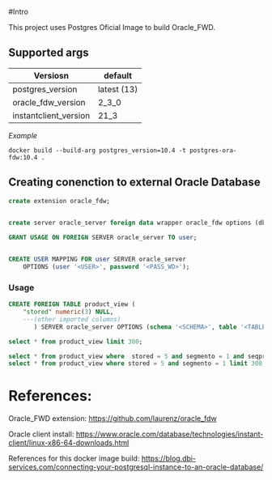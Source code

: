 #Intro

This project uses Postgres Oficial Image to build Oracle_FWD. 

## Supported args

| Versiosn              | default       |
| -------------         | ------------- |
| postgres_version      | latest (13)   |
| oracle_fdw_version    | 2_3_0         |
| instantclient_version | 21_3          |

*Example*
```console
docker build --build-arg postgres_version=10.4 -t postgres-ora-fdw:10.4 .
```



## Creating conenction to external Oracle Database

```SQL
create extension oracle_fdw;


create server oracle_server foreign data wrapper oracle_fdw options (dbserver '//<HOST>:1521/<DB_NAME>' );
 
GRANT USAGE ON FOREIGN SERVER oracle_server TO user;


CREATE USER MAPPING FOR user SERVER oracle_server
	OPTIONS (user '<USER>', password '<PASS_WD>');

```

### Usage

```SQL
CREATE FOREIGN TABLE product_view (
    "stored" numeric(3) NULL,
	---(other imported columns)
       ) SERVER oracle_server OPTIONS (schema '<SCHEMA>', table '<TABLE_NAME>');

select * from product_view limit 300;

select * from product_view where  stored = 5 and segmento = 1 and seqproduto in (10508, 9177);
select * from product_view where stored = 5 and segmento = 1 limit 300;
```

# References:

Oracle_FWD extension: https://github.com/laurenz/oracle_fdw

Oracle client install: https://www.oracle.com/database/technologies/instant-client/linux-x86-64-downloads.html

References for this docker image build: https://blog.dbi-services.com/connecting-your-postgresql-instance-to-an-oracle-database/

